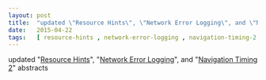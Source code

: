 ```yaml
---
layout: post
title:  "updated \"Resource Hints\", \"Network Error Logging\", and \"Navigation Timing 2\" abstracts"
date:   2015-04-22
tags:   [ resource-hints , network-error-logging , navigation-timing-2 ]
---
```


updated "[Resource Hints](/spec/resource-hints)", "[Network Error Logging](/spec/network-error-logging)", and "[Navigation Timing 2](/spec/navigation-timing-2)" abstracts

